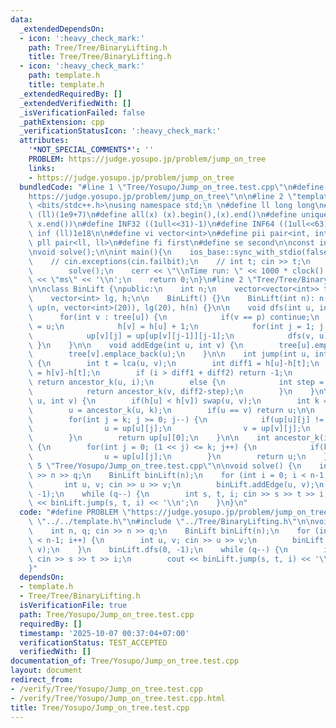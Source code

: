 ```yaml
---
data:
  _extendedDependsOn:
  - icon: ':heavy_check_mark:'
    path: Tree/Tree/BinaryLifting.h
    title: Tree/Tree/BinaryLifting.h
  - icon: ':heavy_check_mark:'
    path: template.h
    title: template.h
  _extendedRequiredBy: []
  _extendedVerifiedWith: []
  _isVerificationFailed: false
  _pathExtension: cpp
  _verificationStatusIcon: ':heavy_check_mark:'
  attributes:
    '*NOT_SPECIAL_COMMENTS*': ''
    PROBLEM: https://judge.yosupo.jp/problem/jump_on_tree
    links:
    - https://judge.yosupo.jp/problem/jump_on_tree
  bundledCode: "#line 1 \"Tree/Yosupo/Jump_on_tree.test.cpp\"\n#define PROBLEM \"\
    https://judge.yosupo.jp/problem/jump_on_tree\"\n\n#line 2 \"template.h\"\n\n#include\
    \ <bits/stdc++.h>\nusing namespace std;\n \n#define ll long long\n#define MOD\
    \ (ll)(1e9+7)\n#define all(x) (x).begin(),(x).end()\n#define unique(x) x.erase(unique(all(x)),\
    \ x.end())\n#define INF32 ((1ull<<31)-1)\n#define INF64 ((1ull<<63)-1)\n#define\
    \ inf (ll)1e18\n\n#define vi vector<int>\n#define pii pair<int, int>\n#define\
    \ pll pair<ll, ll>\n#define fi first\n#define se second\n\nconst int mod = 998244353;\n\
    \nvoid solve();\n\nint main(){\n    ios_base::sync_with_stdio(false);cin.tie(NULL);\n\
    \    // cin.exceptions(cin.failbit);\n    // int t; cin >> t;\n    // while(t--)\n\
    \        solve();\n    cerr << \"\\nTime run: \" << 1000 * clock() / CLOCKS_PER_SEC\
    \ << \"ms\" << '\\n';\n    return 0;\n}\n#line 2 \"Tree/Tree/BinaryLifting.h\"\
    \n\nclass BinLift {\npublic:\n    int n;\n    vector<vector<int>> tree, up;\n\
    \    vector<int> lg, h;\n\n    BinLift() {}\n    BinLift(int n): n(n), tree(n),\
    \ up(n, vector<int>(20)), lg(20), h(n) {}\n\n    void dfs(int u, int p) {\n  \
    \      for(int v : tree[u]) {\n            if(v == p) continue;\n            up[v][0]\
    \ = u;\n            h[v] = h[u] + 1;\n            for(int j = 1; j < 20; j++)\n\
    \            up[v][j] = up[up[v][j-1]][j-1];\n            dfs(v, u);\n       \
    \ }\n    }\n\n    void addEdge(int u, int v) {\n        tree[u].emplace_back(v);\n\
    \        tree[v].emplace_back(u);\n    }\n\n    int jump(int u, int v, int i)\
    \ {\n        int t = lca(u, v);\n        int diff1 = h[u]-h[t];\n        int diff2\
    \ = h[v]-h[t];\n        if (i > diff1 + diff2) return -1;\n        if (i <= diff1)\
    \ return ancestor_k(u, i);\n        else {\n            int step = i-diff1;\n\
    \            return ancestor_k(v, diff2-step);\n        }\n    }\n\n    int lca(int\
    \ u, int v) {\n        if(h[u] < h[v]) swap(u, v);\n        int k = h[u]-h[v];\n\
    \        u = ancestor_k(u, k);\n        if(u == v) return u;\n\n        k = __lg(h[u]);\n\
    \        for(int j = k; j >= 0; j--) {\n            if(up[u][j] != up[v][j]) {\n\
    \                u = up[u][j];\n                v = up[v][j];\n            }\n\
    \        }\n        return up[u][0];\n    }\n\n    int ancestor_k(int u, int k)\
    \ {\n        for(int j = 0; (1 << j) <= k; j++) {\n            if(k >> j & 1)\n\
    \                u = up[u][j];\n        }\n        return u;\n    }\n};\n#line\
    \ 5 \"Tree/Yosupo/Jump_on_tree.test.cpp\"\n\nvoid solve() {\n    int n, q; cin\
    \ >> n >> q;\n    BinLift binLift(n);\n    for (int i = 0; i < n-1; i++) {\n \
    \       int u, v; cin >> u >> v;\n        binLift.addEdge(u, v);\n    }\n    binLift.dfs(0,\
    \ -1);\n    while (q--) {\n        int s, t, i; cin >> s >> t >> i;\n        cout\
    \ << binLift.jump(s, t, i) << '\\n';\n    }\n}\n"
  code: "#define PROBLEM \"https://judge.yosupo.jp/problem/jump_on_tree\"\n\n#include\
    \ \"../../template.h\"\n#include \"../Tree/BinaryLifting.h\"\n\nvoid solve() {\n\
    \    int n, q; cin >> n >> q;\n    BinLift binLift(n);\n    for (int i = 0; i\
    \ < n-1; i++) {\n        int u, v; cin >> u >> v;\n        binLift.addEdge(u,\
    \ v);\n    }\n    binLift.dfs(0, -1);\n    while (q--) {\n        int s, t, i;\
    \ cin >> s >> t >> i;\n        cout << binLift.jump(s, t, i) << '\\n';\n    }\n\
    }"
  dependsOn:
  - template.h
  - Tree/Tree/BinaryLifting.h
  isVerificationFile: true
  path: Tree/Yosupo/Jump_on_tree.test.cpp
  requiredBy: []
  timestamp: '2025-10-07 00:37:04+07:00'
  verificationStatus: TEST_ACCEPTED
  verifiedWith: []
documentation_of: Tree/Yosupo/Jump_on_tree.test.cpp
layout: document
redirect_from:
- /verify/Tree/Yosupo/Jump_on_tree.test.cpp
- /verify/Tree/Yosupo/Jump_on_tree.test.cpp.html
title: Tree/Yosupo/Jump_on_tree.test.cpp
---
```

